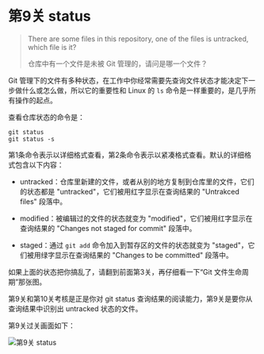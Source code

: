 
# 第9关 status

> There are some files in this repository, one of the files is untracked, which file is it?
>
> 仓库中有一个文件是未被 Git 管理的，请问是哪一个文件？

Git 管理下的文件有多种状态，在工作中你经常需要先查询文件状态才能决定下一步做什么或怎么做，所以它的重要性和 Linux 的 `ls` 命令是一样重要的，是几乎所有操作的起点。

查看仓库状态的命令是：

```shell
git status
git status -s
```

第1条命令表示以详细格式查看，第2条命令表示以紧凑格式查看。默认的详细格式包含以下内容：

* untracked：仓库里新建的文件，或者从别的地方复制到仓库里的文件，它们的状态都是 "untracked"，它们被用红字显示在查询结果的 "Untrakced files" 段落中。

* modified：被编辑过的文件的状态就变为 "modified"，它们被用红字显示在查询结果的 "Changes not staged for commit" 段落中。

* staged：通过 `git add` 命令加入到暂存区的文件的状态就变为 "staged"，它们被用绿字显示在查询结果的 "Changes to be committed" 段落中。

如果上面的状态把你搞乱了，请翻到前面第3关，再仔细看一下“Git 文件生命周期”那张图。

第9关和第10关考核是正是你对 git status 查询结果的阅读能力，第9关是要你从查询结果中识别出 untracked 状态的文件。

第9关过关画面如下：

![第9关 status](images/level-9-status.png)
